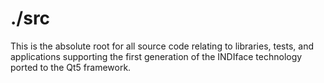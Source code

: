 # ./src

This is the absolute root for all source code relating to 
libraries, tests, and applications supporting 
the first generation of the INDIface technology
ported to the Qt5 framework.

